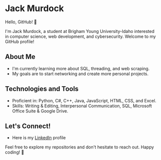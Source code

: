 
# Jack Murdock

Hello, GitHub! 👋

I'm Jack Murdock, a student at Brigham Young University-Idaho interested in computer science, web development, and cybersecurity. Welcome to my GitHub profile!

## About Me

- I'm currently learning more about SQL, threading, and web scraping.
- My goals are to start networking and create more personal projects.

## Technologies and Tools

- Proficient in: Python, C#, C++, Java, JavaScript, HTML, CSS, and Excel.
- Skills: Writing & Editing, Interpersonal Communication, SQL, Microsoft Office Suite & Google Drive.

## Let's Connect!

- Here is my [LinkedIn](https://www.linkedin.com/in/jack-murdock-1430b22b4/) profile

Feel free to explore my repositories and don't hesitate to reach out. Happy coding! 🚀
